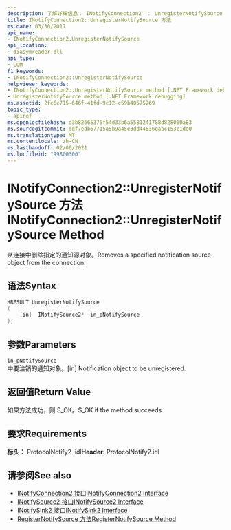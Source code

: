 ```yaml
---
description: 了解详细信息： INotifyConnection2：： UnregisterNotifySource 方法
title: INotifyConnection2::UnregisterNotifySource 方法
ms.date: 03/30/2017
api_name:
- INotifyConnection2.UnregisterNotifySource
api_location:
- diasymreader.dll
api_type:
- COM
f1_keywords:
- INotifyConnection2::UnregisterNotifySource
helpviewer_keywords:
- INotifyConnection2::UnregisterNotifySource method [.NET Framework debugging]
- UnregisterNotifySource method [.NET Framework debugging]
ms.assetid: 2fc6c715-646f-41fd-9c12-c59b40575269
topic_type:
- apiref
ms.openlocfilehash: d3b82665375f54d33b6a5581241788d828060a83
ms.sourcegitcommit: ddf7edb67715a5b9a45e3dd44536dabc153c1de0
ms.translationtype: MT
ms.contentlocale: zh-CN
ms.lasthandoff: 02/06/2021
ms.locfileid: "99800300"
---
```

# <a name="inotifyconnection2unregisternotifysource-method"></a><span data-ttu-id="6bdd3-103">INotifyConnection2::UnregisterNotifySource 方法</span><span class="sxs-lookup"><span data-stu-id="6bdd3-103">INotifyConnection2::UnregisterNotifySource Method</span></span>

<span data-ttu-id="6bdd3-104">从连接中删除指定的通知源对象。</span><span class="sxs-lookup"><span data-stu-id="6bdd3-104">Removes a specified notification source object from the connection.</span></span>  
  
## <a name="syntax"></a><span data-ttu-id="6bdd3-105">语法</span><span class="sxs-lookup"><span data-stu-id="6bdd3-105">Syntax</span></span>  
  
```cpp  
HRESULT UnregisterNotifySource  
(  
    [in]  INotifySource2*  in_pNotifySource  
);  
```  
  
## <a name="parameters"></a><span data-ttu-id="6bdd3-106">参数</span><span class="sxs-lookup"><span data-stu-id="6bdd3-106">Parameters</span></span>  

 `in_pNotifySource`  
 <span data-ttu-id="6bdd3-107">中要注销的通知对象。</span><span class="sxs-lookup"><span data-stu-id="6bdd3-107">[in] Notification object to be unregistered.</span></span>  
  
## <a name="return-value"></a><span data-ttu-id="6bdd3-108">返回值</span><span class="sxs-lookup"><span data-stu-id="6bdd3-108">Return Value</span></span>  

 <span data-ttu-id="6bdd3-109">如果方法成功，则 S_OK。</span><span class="sxs-lookup"><span data-stu-id="6bdd3-109">S_OK if the method succeeds.</span></span>  
  
## <a name="requirements"></a><span data-ttu-id="6bdd3-110">要求</span><span class="sxs-lookup"><span data-stu-id="6bdd3-110">Requirements</span></span>  

 <span data-ttu-id="6bdd3-111">**标头：** ProtocolNotify2 .idl</span><span class="sxs-lookup"><span data-stu-id="6bdd3-111">**Header:** ProtocolNotify2.idl</span></span>  
  
## <a name="see-also"></a><span data-ttu-id="6bdd3-112">请参阅</span><span class="sxs-lookup"><span data-stu-id="6bdd3-112">See also</span></span>

- [<span data-ttu-id="6bdd3-113">INotifyConnection2 接口</span><span class="sxs-lookup"><span data-stu-id="6bdd3-113">INotifyConnection2 Interface</span></span>](inotifyconnection2-interface.md)
- [<span data-ttu-id="6bdd3-114">INotifySource2 接口</span><span class="sxs-lookup"><span data-stu-id="6bdd3-114">INotifySource2 Interface</span></span>](inotifysource2-interface.md)
- [<span data-ttu-id="6bdd3-115">INotifySink2 接口</span><span class="sxs-lookup"><span data-stu-id="6bdd3-115">INotifySink2 Interface</span></span>](inotifysink2-interface.md)
- [<span data-ttu-id="6bdd3-116">RegisterNotifySource 方法</span><span class="sxs-lookup"><span data-stu-id="6bdd3-116">RegisterNotifySource Method</span></span>](inotifyconnection2-registernotifysource-method.md)
